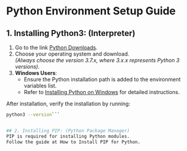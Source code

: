 # Python Environment Setup Guide

## 1. Installing Python3: (Interpreter)
1. Go to the link [Python Downloads](https://www.python.org/downloads/).
2. Choose your operating system and download.  
   *(Always choose the version 3.7.x, where 3.x.x represents Python 3 versions)*.
3. **Windows Users**:  
   - Ensure the Python installation path is added to the environment variables list.  
   - Refer to [Installing Python on Windows](https://realpython.com/installing-python/) for detailed instructions.

After installation, verify the installation by running:
```bash
python3 --version```


## 2. Installing PIP: (Python Package Manager)
PIP is required for installing Python modules.
Follow the guide at How to Install PIP for Python.
